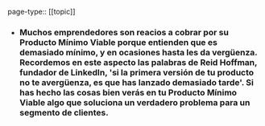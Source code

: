 page-type:: [[topic]]
- ### Muchos emprendedores son reacios a cobrar por su Producto Mínimo Viable porque entienden que es demasiado mínimo, y en ocasiones hasta les da vergüenza. Recordemos en este aspecto las palabras de Reid Hoffman, fundador de LinkedIn, 'si la primera versión de tu producto no te avergüenza, es que has lanzado demasiado tarde'. Si has hecho las cosas bien verás en tu Producto Mínimo Viable algo que soluciona un verdadero problema para un segmento de clientes.


